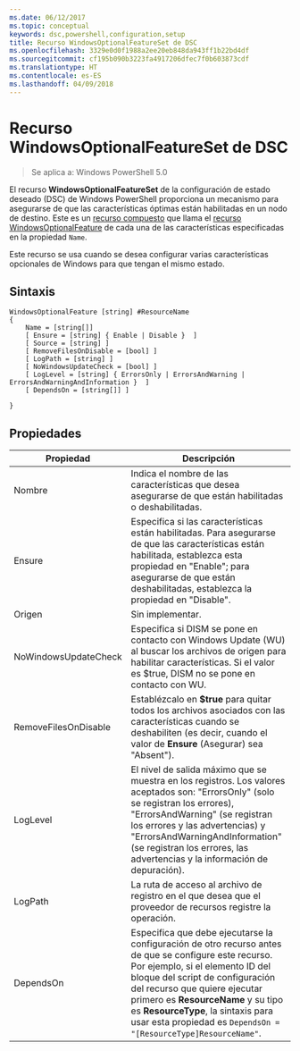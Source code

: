 ```yaml
---
ms.date: 06/12/2017
ms.topic: conceptual
keywords: dsc,powershell,configuration,setup
title: Recurso WindowsOptionalFeatureSet de DSC
ms.openlocfilehash: 3329e0d0f1988a2ee20eb848da943ff1b22bd4df
ms.sourcegitcommit: cf195b090b3223fa4917206dfec7f0b603873cdf
ms.translationtype: HT
ms.contentlocale: es-ES
ms.lasthandoff: 04/09/2018
---
```

# <a name="dsc-windowsoptionalfeatureset-resource"></a>Recurso WindowsOptionalFeatureSet de DSC

> Se aplica a: Windows PowerShell 5.0

El recurso **WindowsOptionalFeatureSet** de la configuración de estado deseado (DSC) de Windows PowerShell proporciona un mecanismo para asegurarse de que las características óptimas están habilitadas en un nodo de destino.
Este es un [recurso compuesto](authoringResourceComposite.md) que llama el [recurso WindowsOptionalFeature](windowsOptionalFeatureResource.md) de cada una de las características especificadas en la propiedad `Name`.

Este recurso se usa cuando se desea configurar varias características opcionales de Windows para que tengan el mismo estado.

## <a name="syntax"></a>Sintaxis

```
WindowsOptionalFeature [string] #ResourceName
{
    Name = [string[]]
    [ Ensure = [string] { Enable | Disable }  ]
    [ Source = [string] ]
    [ RemoveFilesOnDisable = [bool] ]
    [ LogPath = [string] ]
    [ NoWindowsUpdateCheck = [bool] ]
    [ LogLevel = [string] { ErrorsOnly | ErrorsAndWarning | ErrorsAndWarningAndInformation }  ]
    [ DependsOn = [string[]] ]

}
```

## <a name="properties"></a>Propiedades

|  Propiedad  |  Descripción   |
|---|---|
| Nombre| Indica el nombre de las características que desea asegurarse de que están habilitadas o deshabilitadas.|
| Ensure| Especifica si las características están habilitadas. Para asegurarse de que las características están habilitada, establezca esta propiedad en "Enable"; para asegurarse de que están deshabilitadas, establezca la propiedad en "Disable".|
| Origen| Sin implementar.|
| NoWindowsUpdateCheck| Especifica si DISM se pone en contacto con Windows Update (WU) al buscar los archivos de origen para habilitar características. Si el valor es $true, DISM no se pone en contacto con WU.|
| RemoveFilesOnDisable| Establézcalo en **$true** para quitar todos los archivos asociados con las características cuando se deshabiliten (es decir, cuando el valor de **Ensure** (Asegurar) sea "Absent").|
| LogLevel| El nivel de salida máximo que se muestra en los registros. Los valores aceptados son: "ErrorsOnly" (solo se registran los errores), "ErrorsAndWarning" (se registran los errores y las advertencias) y "ErrorsAndWarningAndInformation" (se registran los errores, las advertencias y la información de depuración).|
| LogPath| La ruta de acceso al archivo de registro en el que desea que el proveedor de recursos registre la operación.|
| DependsOn| Especifica que debe ejecutarse la configuración de otro recurso antes de que se configure este recurso. Por ejemplo, si el elemento ID del bloque del script de configuración del recurso que quiere ejecutar primero es __ResourceName__ y su tipo es __ResourceType__, la sintaxis para usar esta propiedad es `DependsOn = "[ResourceType]ResourceName"`.|